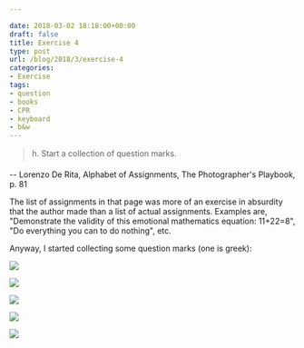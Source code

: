 ```yaml
---

date: 2018-03-02 18:18:00+00:00
draft: false
title: Exercise 4
type: post
url: /blog/2018/3/exercise-4
categories:
- Exercise
tags:
- question
- books
- CPR
- keyboard
- b&w
---
```



  

<blockquote>
    h. Start a collection of question marks.
  </blockquote>


  -- Lorenzo De Rita, Alphabet of Assignments, The Photographer's Playbook, p. 81



The list of assignments in that page was more of an exercise in absurdity that the author made than a list of actual assignments. Examples are, "Demonstrate the validity of this emotional mathematics equation: 11+22=8", "Do everything you can to do nothing", etc.

Anyway, I started collecting some question marks (one is greek):



  
   ![](/images/2018-03-02-20183exercise-4/image-asset.jpeg)

  

  
   ![](/images/2018-03-02-20183exercise-4/image-asset.jpeg)

  

  
   ![](/images/2018-03-02-20183exercise-4/image-asset.jpeg)

  

  
   ![](/images/2018-03-02-20183exercise-4/image-asset.jpeg)

  

  
   ![](/images/2018-03-02-20183exercise-4/image-asset.jpeg)

  


